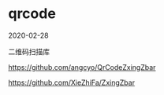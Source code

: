 # qrcode
2020-02-28

二维码扫描库

https://github.com/angcyo/QrCodeZxingZbar

https://github.com/XieZhiFa/ZxingZbar